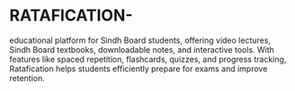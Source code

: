 # RATAFICATION-
 educational platform for Sindh Board students, offering video lectures, Sindh Board textbooks, downloadable notes, and interactive tools. With features like spaced repetition, flashcards, quizzes, and progress tracking, Ratafication helps students efficiently prepare for exams and improve retention.
